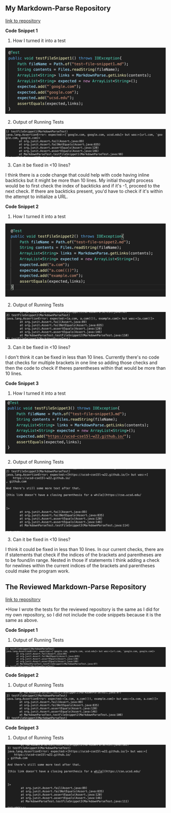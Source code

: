## My Markdown-Parse Repository

[link to repository](https://github.com/nseyoum/CSE15L-Platypus)

**Code Snippet 1**

1. How I turned it into a test

![Image](photos/snippet1.png)

2. Output of Running Tests

![Image](photos/test1fail.png)

3. Can it be fixed in <10 lines?

I think there is a code change that could help with code having inline backticks but it might be more than 10 lines. My initial thought process would be to first check the index of backticks and if it's -1, proceed to the next check. If there are backticks present, you'd have to check if it's within the attempt to initialize a URL. 

**Code Snippet 2**

1. How I turned it into a test

![Image](photos/snippet2.png)

2. Output of Running Tests

![Image](photos/test2fail.png)

3. Can it be fixed in <10 lines?

I don't think it can be fixed in less than 10 lines. Currently there's no code that checks for multiple brackets in one line so adding those checks and then the code to check if theres parentheses within that would be more than 10 lines.

**Code Snippet 3**

1. How I turned it into a test

![Image](photos/snippet3.png)

2. Output of Running Tests

![Image](photos/snippetfail2.png)

3. Can it be fixed in <10 lines?

I think it could be fixed in less than 10 lines. In our current checks, there are if statements that check if the indices of the brackets and parentheses are to be found/in range. Nested in those if statements I think adding a check for newlines within the current indices of the brackets and parentheses could make the program work.

## The Reviewed Markdown-Parse Repository

[link to repository](https://github.com/ezhou413/markdown-parse)

*How I wrote the tests for the reviewed repository is the same as I did for my own repository, so I did not include the code snippets because it is the same as above.

**Code Snippet 1**

1. Output of Running Tests

![Image](photos/test1.2fail.png)

**Code Snippet 2**

1. Output of Running Tests

![Image](photos/test2.2fail.png)

**Code Snippet 3**

1. Output of Running Tests

![Image](photos/snippetfail5.png)
